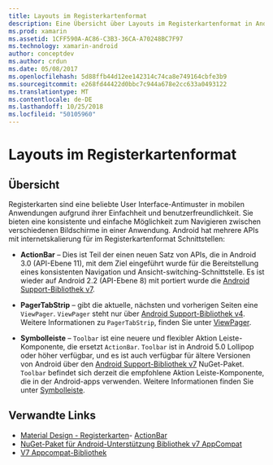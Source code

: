 ```yaml
---
title: Layouts im Registerkartenformat
description: Eine Übersicht über Layouts im Registerkartenformat in Android
ms.prod: xamarin
ms.assetid: 1CFF590A-AC86-C3B3-36CA-A70248BC7F97
ms.technology: xamarin-android
author: conceptdev
ms.author: crdun
ms.date: 05/08/2017
ms.openlocfilehash: 5d88ffb44d12ee142314c74ca8e749164cbfe3b9
ms.sourcegitcommit: e268fd44422d0bbc7c944a678e2cc633a0493122
ms.translationtype: MT
ms.contentlocale: de-DE
ms.lasthandoff: 10/25/2018
ms.locfileid: "50105960"
---
```

# <a name="tabbed-layouts"></a>Layouts im Registerkartenformat


## <a name="overview"></a>Übersicht

Registerkarten sind eine beliebte User Interface-Antimuster in mobilen Anwendungen aufgrund ihrer Einfachheit und benutzerfreundlichkeit. Sie bieten eine konsistente und einfache Möglichkeit zum Navigieren zwischen verschiedenen Bildschirme in einer Anwendung. Android hat mehrere APIs mit internetskalierung für im Registerkartenformat Schnittstellen: 

-   **ActionBar** &ndash; Dies ist Teil der einen neuen Satz von APIs, die in Android 3.0 (API-Ebene 11), mit dem Ziel eingeführt wurde für die Bereitstellung eines konsistenten Navigation und Ansicht-switching-Schnittstelle. Es ist wieder auf Android 2.2 (API-Ebene 8) mit portiert wurde die [Android Support-Bibliothek v7](https://www.nuget.org/packages/Xamarin.Android.Support.v7.AppCompat/). 

-   **PagerTabStrip** &ndash; gibt die aktuelle, nächsten und vorherigen Seiten eine `ViewPager`. `ViewPager` steht nur über [Android Support-Bibliothek v4](https://www.nuget.org/packages/Xamarin.Android.Support.v4/).
     Weitere Informationen zu `PagerTabStrip`, finden Sie unter [ViewPager](~/android/user-interface/controls/view-pager/index.md).

-   **Symbolleiste** &ndash; `Toolbar` ist eine neuere und flexibler Aktion Leiste-Komponente, die ersetzt `ActionBar`. `Toolbar` ist in Android 5.0 Lollipop oder höher verfügbar, und es ist auch verfügbar für ältere Versionen von Android über den [Android Support-Bibliothek v7](https://www.nuget.org/packages/Xamarin.Android.Support.v7.AppCompat/) NuGet-Paket. 
    `Toolbar` befindet sich derzeit die empfohlene Aktion Leiste-Komponente, die in der Android-apps verwenden.
    Weitere Informationen finden Sie unter [Symbolleiste](~/android/user-interface/controls/tool-bar/index.md). 



## <a name="related-links"></a>Verwandte Links

- [Material Design - Registerkarten](https://material.io/guidelines/components/tabs.html)- [ActionBar](http://developer.android.com/guide/topics/ui/actionbar.html)
- [NuGet-Paket für Android-Unterstützung Bibliothek v7 AppCompat](https://www.nuget.org/packages/Xamarin.Android.Support.v7.AppCompat/)
- [V7 Appcompat-Bibliothek](http://developer.android.com/tools/support-library/features.html#v7-appcompat)
